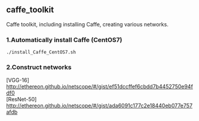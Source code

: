 ## caffe_toolkit
Caffe toolkit, including installing Caffe, creating various networks.<br>

### 1.Automatically install Caffe (CentOS7)
```
./install_Caffe_CentOS7.sh
```
### 2.Construct networks
[VGG-16] http://ethereon.github.io/netscope/#/gist/ef51dccffef6cbdd7b4452750e94fdf0 <br>
[ResNet-50] http://ethereon.github.io/netscope/#/gist/ada6091c177c2e18440eb077e757afdb <br>


